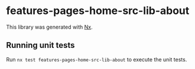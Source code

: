 # features-pages-home-src-lib-about

This library was generated with [Nx](https://nx.dev).

## Running unit tests

Run `nx test features-pages-home-src-lib-about` to execute the unit tests.
